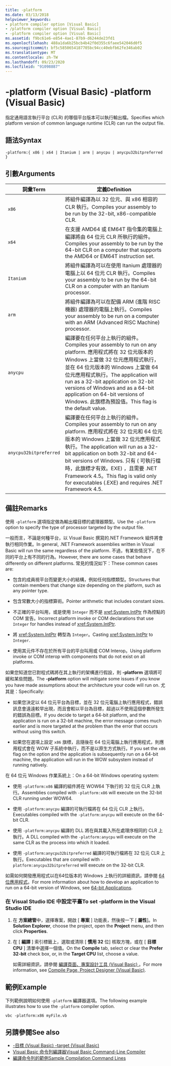 ```yaml
---
title: -platform
ms.date: 03/13/2018
helpviewer_keywords:
- platform compiler option [Visual Basic]
- /platform compiler option [Visual Basic]
- -platform compiler option [Visual Basic]
ms.assetid: f9bc61e6-e854-4ae1-87b9-d6244de23fd1
ms.openlocfilehash: 488a1da6b25bcb4b42f0d355c6faee542046d0f5
ms.sourcegitcommit: bf5c5850654187705bc94cc40ebfb62fe346ab02
ms.translationtype: MT
ms.contentlocale: zh-TW
ms.lasthandoff: 09/23/2020
ms.locfileid: "91098887"
---
```

# <a name="-platform-visual-basic"></a><span data-ttu-id="1ddc4-102">-platform (Visual Basic) </span><span class="sxs-lookup"><span data-stu-id="1ddc4-102">-platform (Visual Basic)</span></span>

<span data-ttu-id="1ddc4-103">指定通用語言執行平台 (CLR) 的哪個平台版本可以執行輸出檔。</span><span class="sxs-lookup"><span data-stu-id="1ddc4-103">Specifies which platform version of common language runtime (CLR) can run the output file.</span></span>  
  
## <a name="syntax"></a><span data-ttu-id="1ddc4-104">語法</span><span class="sxs-lookup"><span data-stu-id="1ddc4-104">Syntax</span></span>  
  
```console  
-platform:{ x86 | x64 | Itanium | arm | anycpu | anycpu32bitpreferred }  
```  
  
## <a name="arguments"></a><span data-ttu-id="1ddc4-105">引數</span><span class="sxs-lookup"><span data-stu-id="1ddc4-105">Arguments</span></span>  
  
|<span data-ttu-id="1ddc4-106">詞彙</span><span class="sxs-lookup"><span data-stu-id="1ddc4-106">Term</span></span>|<span data-ttu-id="1ddc4-107">定義</span><span class="sxs-lookup"><span data-stu-id="1ddc4-107">Definition</span></span>|  
|---|---|  
|`x86`|<span data-ttu-id="1ddc4-108">將組件編譯為以 32 位元、與 x86 相容的 CLR 執行。</span><span class="sxs-lookup"><span data-stu-id="1ddc4-108">Compiles your assembly to be run by the 32-bit, x86-compatible CLR.</span></span>|  
|`x64`|<span data-ttu-id="1ddc4-109">在支援 AMD64 或 EM64T 指令集的電腦上編譯將由 64 位元 CLR 所執行的組件。</span><span class="sxs-lookup"><span data-stu-id="1ddc4-109">Compiles your assembly to be run by the 64-bit CLR on a computer that supports the AMD64 or EM64T instruction set.</span></span>|  
|`Itanium`|<span data-ttu-id="1ddc4-110">將組件編譯為可以在使用 Itanium 處理器的電腦上以 64 位元 CLR 執行。</span><span class="sxs-lookup"><span data-stu-id="1ddc4-110">Compiles your assembly to be run by the 64-bit CLR on a computer with an Itanium processor.</span></span>|  
|`arm`|<span data-ttu-id="1ddc4-111">將組件編譯為可以在配備 ARM (進階 RISC 機器) 處理器的電腦上執行。</span><span class="sxs-lookup"><span data-stu-id="1ddc4-111">Compiles your assembly to be run on a computer with an ARM (Advanced RISC Machine) processor.</span></span>|  
|`anycpu`|<span data-ttu-id="1ddc4-112">編譯要在任何平台上執行的組件。</span><span class="sxs-lookup"><span data-stu-id="1ddc4-112">Compiles your assembly to run on any platform.</span></span> <span data-ttu-id="1ddc4-113">應用程式將在 32 位元版本的 Windows 上當做 32 位元應用程式執行，並在 64 位元版本的 Windows 上當做 64 位元應用程式執行。</span><span class="sxs-lookup"><span data-stu-id="1ddc4-113">The application will run as a 32-bit application on 32-bit versions of Windows and as a 64-bit application on 64-bit versions of Windows.</span></span> <span data-ttu-id="1ddc4-114">此旗標為預設值。</span><span class="sxs-lookup"><span data-stu-id="1ddc4-114">This flag is the default value.</span></span>|  
|`anycpu32bitpreferred`|<span data-ttu-id="1ddc4-115">編譯要在任何平台上執行的組件。</span><span class="sxs-lookup"><span data-stu-id="1ddc4-115">Compiles your assembly to run on any platform.</span></span> <span data-ttu-id="1ddc4-116">應用程式將在 32 位元和 64 位元版本的 Windows 上當做 32 位元應用程式執行。</span><span class="sxs-lookup"><span data-stu-id="1ddc4-116">The application will run as a 32-bit application on both 32-bit and 64-bit versions of Windows.</span></span> <span data-ttu-id="1ddc4-117">只有 ( 可執行檔時，此旗標才有效。EXE) ，且需要 .NET Framework 4.5。</span><span class="sxs-lookup"><span data-stu-id="1ddc4-117">This flag is valid only for executables (.EXE) and requires .NET Framework 4.5.</span></span>|  
  
## <a name="remarks"></a><span data-ttu-id="1ddc4-118">備註</span><span class="sxs-lookup"><span data-stu-id="1ddc4-118">Remarks</span></span>  

 <span data-ttu-id="1ddc4-119">使用 `-platform` 選項指定做為輸出檔目標的處理器類型。</span><span class="sxs-lookup"><span data-stu-id="1ddc4-119">Use the `-platform` option to specify the type of processor targeted by the output file.</span></span>  
  
 <span data-ttu-id="1ddc4-120">一般而言，不論是何種平台，以 Visual Basic 撰寫的.NET Framework 組件將會執行相同作業。</span><span class="sxs-lookup"><span data-stu-id="1ddc4-120">In general, .NET Framework assemblies written in Visual Basic will run the same regardless of the platform.</span></span> <span data-ttu-id="1ddc4-121">不過，有某些情況下，在不同的平台上有不同的行為。</span><span class="sxs-lookup"><span data-stu-id="1ddc4-121">However, there are some cases that behave differently on different platforms.</span></span> <span data-ttu-id="1ddc4-122">常見的情況如下：</span><span class="sxs-lookup"><span data-stu-id="1ddc4-122">These common cases are:</span></span>  
  
- <span data-ttu-id="1ddc4-123">包含的成員視平台而變更大小的結構，例如任何指標類型。</span><span class="sxs-lookup"><span data-stu-id="1ddc4-123">Structures that contain members that change size depending on the platform, such as any pointer type.</span></span>  
  
- <span data-ttu-id="1ddc4-124">包含常數大小的指標算術。</span><span class="sxs-lookup"><span data-stu-id="1ddc4-124">Pointer arithmetic that includes constant sizes.</span></span>  
  
- <span data-ttu-id="1ddc4-125">不正確的平台叫用，或是使用 `Integer` 而不是 <xref:System.IntPtr> 作為控點的 COM 宣告。</span><span class="sxs-lookup"><span data-stu-id="1ddc4-125">Incorrect platform invoke or COM declarations that use `Integer` for handles instead of <xref:System.IntPtr>.</span></span>  
  
- <span data-ttu-id="1ddc4-126">將 <xref:System.IntPtr> 轉型為 `Integer`。</span><span class="sxs-lookup"><span data-stu-id="1ddc4-126">Casting <xref:System.IntPtr> to `Integer`.</span></span>  
  
- <span data-ttu-id="1ddc4-127">使用其元件不存在於所有平台的平台叫用或 COM Interop。</span><span class="sxs-lookup"><span data-stu-id="1ddc4-127">Using platform invoke or COM interop with components that do not exist on all platforms.</span></span>  
  
 <span data-ttu-id="1ddc4-128">如果您知道您已對程式碼將在其上執行的架構進行假設，則 **-platform** 選項將可緩和某些問題。</span><span class="sxs-lookup"><span data-stu-id="1ddc4-128">The **-platform** option will mitigate some issues if you know you have made assumptions about the architecture your code will run on.</span></span> <span data-ttu-id="1ddc4-129">尤其是：</span><span class="sxs-lookup"><span data-stu-id="1ddc4-129">Specifically:</span></span>  
  
- <span data-ttu-id="1ddc4-130">如果您決定以 64 位元平台為目標，並在 32 位元電腦上執行應用程式，錯誤訊息會遠遠較早出現，而且會較以平台為目標，超過以不使用這個參數所發生的錯誤為目標。</span><span class="sxs-lookup"><span data-stu-id="1ddc4-130">If you decide to target a 64-bit platform, and the application is run on a 32-bit machine, the error message comes much earlier and is more targeted at the problem than the error that occurs without using this switch.</span></span>  
  
- <span data-ttu-id="1ddc4-131">如果您在選項上設定 `x86` 旗標，且隨後在 64 位元電腦上執行應用程式，則應用程式會在 WOW 子系統中執行，而不是以原生方式執行。</span><span class="sxs-lookup"><span data-stu-id="1ddc4-131">If you set the `x86` flag on the option and the application is subsequently run on a 64-bit machine, the application will run in the WOW subsystem instead of running natively.</span></span>  
  
 <span data-ttu-id="1ddc4-132">在 64 位元 Windows 作業系統上：</span><span class="sxs-lookup"><span data-stu-id="1ddc4-132">On a 64-bit Windows operating system:</span></span>  
  
- <span data-ttu-id="1ddc4-133">使用 `-platform:x86` 編譯的組件將在 WOW64 下執行的 32 位元 CLR 上執行。</span><span class="sxs-lookup"><span data-stu-id="1ddc4-133">Assemblies compiled with `-platform:x86` will execute on the 32-bit CLR running under WOW64.</span></span>  
  
- <span data-ttu-id="1ddc4-134">使用 `-platform:anycpu` 編譯的可執行檔將在 64 位元 CLR 上執行。</span><span class="sxs-lookup"><span data-stu-id="1ddc4-134">Executables compiled with the `-platform:anycpu` will execute on the 64-bit CLR.</span></span>  
  
- <span data-ttu-id="1ddc4-135">使用 `-platform:anycpu` 編譯的 DLL 將在與其載入所在處理序相同的 CLR 上執行。</span><span class="sxs-lookup"><span data-stu-id="1ddc4-135">A DLL compiled with the `-platform:anycpu` will execute on the same CLR as the process into which it loaded.</span></span>  
  
- <span data-ttu-id="1ddc4-136">使用 `-platform:anycpu32bitpreferred` 編譯的可執行檔將在 32 位元 CLR 上執行。</span><span class="sxs-lookup"><span data-stu-id="1ddc4-136">Executables that are compiled with `-platform:anycpu32bitpreferred` will execute on the 32-bit CLR.</span></span>  
  
 <span data-ttu-id="1ddc4-137">如需如何開發應用程式以在64位版本的 Windows 上執行的詳細資訊，請參閱 [64 位應用程式](../../../framework/64-bit-apps.md)。</span><span class="sxs-lookup"><span data-stu-id="1ddc4-137">For more information about how to develop an application to run on a 64-bit version of Windows, see [64-bit Applications](../../../framework/64-bit-apps.md).</span></span>  
  
### <a name="to-set--platform-in-the-visual-studio-ide"></a><span data-ttu-id="1ddc4-138">在 Visual Studio IDE 中設定平臺</span><span class="sxs-lookup"><span data-stu-id="1ddc4-138">To set -platform in the Visual Studio IDE</span></span>  
  
1. <span data-ttu-id="1ddc4-139">在 **方案總管**中，選擇專案，開啟 [ **專案** ] 功能表，然後按一下 [ **屬性**]。</span><span class="sxs-lookup"><span data-stu-id="1ddc4-139">In **Solution Explorer**, choose the project, open the **Project** menu, and then click **Properties**.</span></span>  
  
2. <span data-ttu-id="1ddc4-140">在 [ **編譯** ] 索引標籤上，選取或清除 [ **慣用 32** 位] 核取方塊，或在 [ **目標 CPU** ] 清單中選擇一個值。</span><span class="sxs-lookup"><span data-stu-id="1ddc4-140">On the **Compile** tab, select or clear the **Prefer 32-bit** check box, or, in the **Target CPU** list, choose a value.</span></span>  
  
     <span data-ttu-id="1ddc4-141">如需詳細資訊，請參閱 [編譯頁面、專案設計工具 (Visual Basic) ](/visualstudio/ide/reference/compile-page-project-designer-visual-basic)。</span><span class="sxs-lookup"><span data-stu-id="1ddc4-141">For more information, see [Compile Page, Project Designer (Visual Basic)](/visualstudio/ide/reference/compile-page-project-designer-visual-basic).</span></span>  
  
## <a name="example"></a><span data-ttu-id="1ddc4-142">範例</span><span class="sxs-lookup"><span data-stu-id="1ddc4-142">Example</span></span>  

 <span data-ttu-id="1ddc4-143">下列範例說明如何使用 `-platform` 編譯器選項。</span><span class="sxs-lookup"><span data-stu-id="1ddc4-143">The following example illustrates how to use the `-platform` compiler option.</span></span>  
  
```console
vbc -platform:x86 myFile.vb  
```  
  
## <a name="see-also"></a><span data-ttu-id="1ddc4-144">另請參閱</span><span class="sxs-lookup"><span data-stu-id="1ddc4-144">See also</span></span>

- [<span data-ttu-id="1ddc4-145">-目標 (Visual Basic) </span><span class="sxs-lookup"><span data-stu-id="1ddc4-145">-target (Visual Basic)</span></span>](target.md)
- [<span data-ttu-id="1ddc4-146">Visual Basic 命令列編譯器</span><span class="sxs-lookup"><span data-stu-id="1ddc4-146">Visual Basic Command-Line Compiler</span></span>](index.md)
- [<span data-ttu-id="1ddc4-147">編譯命令列的範例</span><span class="sxs-lookup"><span data-stu-id="1ddc4-147">Sample Compilation Command Lines</span></span>](sample-compilation-command-lines.md)
